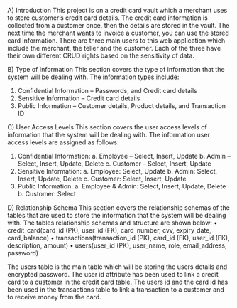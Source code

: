 A)	Introduction 
This project is on a credit card vault which a merchant uses to store customer’s credit card details. The credit card information is collected from a customer once, then the details are stored in the vault. The next time the merchant wants to invoice a customer, you can use the stored card information. There are three main users to this web application which include the merchant, the teller and the customer. Each of the three have their own different CRUD rights based on the sensitivity of data. 

B)	Type of Information
This section covers the type of information that the system will be dealing with. The information types include:
1.	Confidential Information – Passwords, and Credit card details
2.	Sensitive Information – Credit card details
3.	Public Information – Customer details, Product details, and Transaction ID

C)	User Access Levels
This section covers the user access levels of information that the system will be dealing with. The information user access levels are assigned as follows:
1.	Confidential Information:
a.	Employee – Select, Insert, Update 
b.	Admin – Select, Insert, Update, Delete
c.	Customer – Select, Insert, Update
2.	Sensitive Information: 
a.	Employee: Select, Update
b.	Admin: Select, Insert, Update, Delete
c.	Customer: Select, Insert, Update 
3.	Public Information: 
a.	Employee & Admin: Select, Insert, Update, Delete
b.	Customer: Select

D)	Relationship Schema 
This section covers the relationship schemas of the tables that are used to store the information that the system will be dealing with. The tables relationship schemas and structure are shown below:
•	credit_card(card_id (PK), user_id (FK), card_number, cvv, expiry_date, card_balance) 
•	transactions(transaction_id (PK), card_id (FK), user_id (FK), description, amount)
•	users(user_id (PK), user_name, role, email_address, password)

The users table is the main table which will be storing the users details and encrypted password. The user id attribute has been used to link a credit card to a customer in the credit card table. The users id and the card id has been used in the transactions table to link a transaction to a customer and to receive money from the card. 

